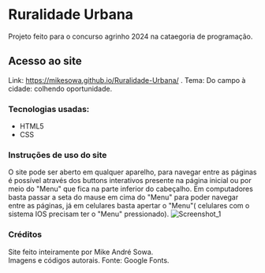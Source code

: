 # Ruralidade Urbana
  Projeto feito para o concurso agrinho 2024 na cataegoria de programação.
## Acesso ao site
  Link: https://mikesowa.github.io/Ruralidade-Urbana/ .
  Tema: Do campo à cidade: colhendo oportunidade.
### Tecnologias usadas:
  - HTML5
  - CSS
### Instruções de uso do site
  O site pode ser aberto em qualquer aparelho, para navegar entre as páginas é possível através dos buttons interativos presente na página inicial ou por meio do "Menu" que fica na parte inferior do cabeçalho. Em computadores basta passar a seta do mause em cima do "Menu" para poder navegar entre as páginas, já em celulares basta apertar o "Menu"( celulares com o sistema IOS precisam ter o "Menu" pressionado). 
  ![Screenshot_1](https://github.com/user-attachments/assets/edbfbd6d-3294-4089-83f0-98fa158040f8)
### Créditos
  Site feito inteiramente por Mike André Sowa.  
  Imagens e códigos autorais. 
  Fonte: Google Fonts.
